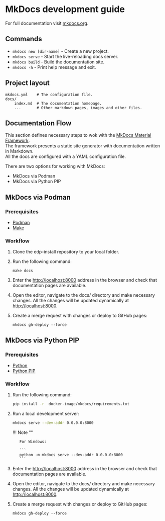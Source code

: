 # MkDocs development guide

For full documentation visit [mkdocs.org](https://www.mkdocs.org).

## Commands

* `mkdocs new [dir-name]` - Create a new project.
* `mkdocs serve` - Start the live-reloading docs server.
* `mkdocs build` - Build the documentation site.
* `mkdocs -h` - Print help message and exit.

## Project layout

    mkdocs.yml    # The configuration file.
    docs/
        index.md  # The documentation homepage.
        ...       # Other markdown pages, images and other files.

## Documentation Flow

This section defines necessary steps to wok with the [MkDocs Material Framework](https://squidfunk.github.io/mkdocs-material/).<br>
The framework presents a static site generator with documentation written in Markdown.<br>
All the docs are configured with a YAML configuration file.

There are two options for working with MkDocs:

* MkDocs via Podman
* MkDocs via Python PIP

## MkDocs via Podman

### Prerequisites

* [Podman](https://podman.io/)
* [Make](https://man7.org/linux/man-pages/man1/make.1.html)

### Workflow

1. Clone the edp-install repository to your local folder.

2. Run the following command:

    ``
    make docs
    ``

3. Enter the [http://localhost:8000](/) address in the browser and check that documentation pages are available.

4. Open the editor, navigate to the docs/ directory and make necessary changes. All the changes will be updated dynamically at [http://localhost:8000](/).

5. Create a merge request with changes or deploy to GitHub pages:

    ```
    mkdocs gh-deploy --force
    ```

## MkDocs via Python PIP

### Prerequisites

* [Python](https://www.python.org/)
* [Python PIP](https://pypi.org/project/pip/)

### Workflow

1. Run the following command:

    ```bash
    pip install -r  docker-image/mkdocs/requirements.txt
    ```

3. Run a local development server:

    ```bash
    mkdocs serve --dev-addr 0.0.0.0:8000
    ```

    !!! Note ""

          For Windows:

          ```
          python -m mkdocs serve --dev-addr 0.0.0.0:8000
          ```

4. Enter the [http://localhost:8000](/) address in the browser and check that documentation pages are available.

5. Open the editor, navigate to the docs/ directory and make necessary changes. All the changes will be updated dynamically at [http://localhost:8000](/).

6. Create a merge request with changes or deploy to GitHub pages:

    ```
    mkdocs gh-deploy --force
    ```

